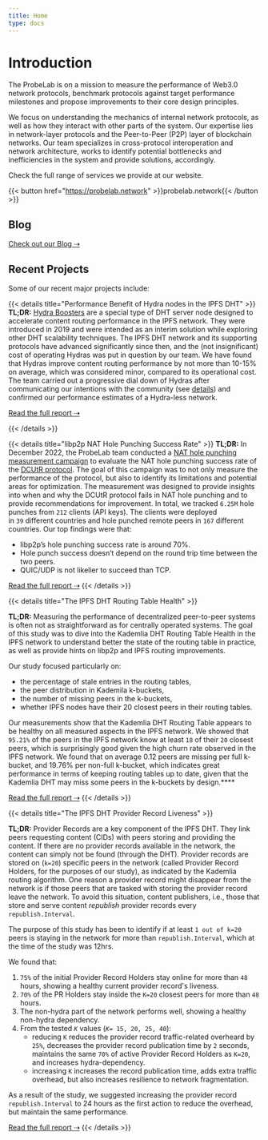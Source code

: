 ```yaml
---
title: Home
type: docs
---
```


# Introduction

The ProbeLab is on a mission to measure the performance of Web3.0 network protocols, benchmark protocols against target performance milestones and propose improvements to their core design principles.

We focus on understanding the mechanics of internal network protocols, as well as how they interact with other parts of the system. Our expertise lies in network-layer protocols and the Peer-to-Peer (P2P) layer of blockchain networks. Our team specializes in cross-protocol interoperation and network architecture, works to identify potential bottlenecks and inefficiencies in the system and provide solutions, accordingly.

Check the full range of services we provide at our website.

{{< button href="https://probelab.network" >}}probelab.network{{< /button >}}
 

## Blog

[Check out our Blog ⇢](/blog)

## Recent Projects

Some of our recent major projects include:

{{< details title="Performance Benefit of Hydra nodes in the IPFS DHT" >}}
**TL;DR:** [Hydra Boosters](https://github.com/libp2p/hydra-booster) are a special type of DHT server node designed to accelerate content routing performance in the IPFS network. They were introduced in 2019 and were intended as an interim solution while exploring other DHT scalability techniques. The IPFS DHT network and its supporting protocols have advanced significantly since then, and the (not insignificant) cost of operating Hydras was put in question by our team. We have found that Hydras improve content routing performance by not more than 10-15% on average, which was considered minor, compared to its operational cost. The team carried out a progressive dial down of Hydras after communicating our intentions with the community (see [details](https://discuss.ipfs.tech/t/dht-hydra-peers-dialling-down-non-bridging-functionality-on-2022-12-01/15567)) and confirmed our performance estimates of a Hydra-less network.

[Read the full report ⇢](https://github.com/probe-lab/network-measurements/blob/main/results/rfm21-hydras-performance-contribution.md)

{{< /details >}}


{{< details title="libp2p NAT Hole Punching Success Rate" >}}
**TL;DR:** In December 2022, the ProbeLab team conducted a [NAT hole punching measurement campaign](https://discuss.libp2p.io/t/call-for-participation-nat-hole-punching-measurement-campaign/1690/8) to evaluate the NAT hole punching success rate of the [DCUtR protocol](https://github.com/libp2p/specs/blob/master/relay/DCUtR.md). The goal of this campaign was to not only measure the performance of the protocol, but also to identify its limitations and potential areas for optimization. The measurement was designed to provide insights into when and why the DCUtR protocol fails in NAT hole punching and to provide recommendations for improvement. In total, we tracked `6.25M` hole punches from `212` clients (API keys). The clients were deployed in `39` different countries and hole punched remote peers in `167` different countries. Our top findings were that:

- libp2p’s hole punching success rate is around 70%.
- Hole punch success doesn’t depend on the round trip time between the two peers.
- QUIC/UDP is not likelier to succeed than TCP.

[Read the full report ⇢](https://github.com/probe-lab/network-measurements/blob/main/results/rfm15-nat-hole-punching.md)
{{< /details >}}

{{< details title="The IPFS DHT Routing Table Health" >}}

**TL;DR:** Measuring the performance of decentralized peer-to-peer systems is often not as straightforward as for centrally operated systems. The goal of this study was to dive into the Kademlia DHT Routing Table Health in the IPFS network to understand better the state of the routing table in practice, as well as provide hints on libp2p and IPFS routing improvements.

Our study focused particularly on:

- the percentage of stale entries in the routing tables,
- the peer distribution in Kademila k-buckets,
- the number of missing peers in the k-buckets,
- whether IPFS nodes have their 20 closest peers in their routing tables.

Our measurements show that the Kademlia DHT Routing Table appears to be healthy on all measured aspects in the IPFS network. We showed that `95.21%` of the peers in the IPFS network know at least `18` of their `20` closest peers, which is surprisingly good given the high churn rate observed in the IPFS network. We found that on average 0.12 peers are missing per full k-bucket, and 19.76% per non-full k-bucket, which indicates great performance in terms of keeping routing tables up to date, given that the Kademlia DHT may miss some peers in the k-buckets by design.****

[Read the full report ⇢](https://github.com/probe-lab/network-measurements/blob/main/results/rfm19-dht-routing-table-health.md)
{{< /details >}}


{{< details title="The IPFS DHT Provider Record Liveness" >}}

**TL;DR:** Provider Records are a key component of the IPFS DHT. They link peers requesting content (CIDs) with peers storing and providing the content. If there are no provider records available in the network, the content can simply not be found (through the DHT). Provider records are stored on (`k=20`) specific peers in the network (called Provider Record Holders, for the purposes of our study), as indicated by the Kademlia routing algorithm. One reason a provider record might disappear from the network is if those peers that are tasked with storing the provider record leave the network. To avoid this situation, content publishers, i.e., those that store and serve content *republish* provider records every `republish.Interval`. 

The purpose of this study has been to identify if at least `1 out of k=20` peers is staying in the network for more than `republish.Interval`, which at the time of the study was 12hrs.

We found that:

1. `75%` of the initial Provider Record Holders stay online for more than `48` hours, showing a healthy current provider record's liveness.
2. `70%` of the PR Holders stay inside the `K=20` closest peers for more than `48` hours.
3. The non-hydra part of the network performs well, showing a healthy non-hydra dependency.
4. From the tested *`K`* values (*`K`*`= 15, 20, 25, 40`):
    - reducing `K` reduces the provider record traffic-related overheard by `25%`, decreases the provider record publication time by `2` seconds, maintains the same `70%` of active Provider Record Holders as `K=20`, and increases hydra-dependency.
    - increasing `K` increases the record publication time, adds extra traffic overhead, but also increases resilience to network fragmentation.

As a result of the study, we suggested increasing the provider record `republish.Interval` to 24 hours as the first action to reduce the overhead, but maintain the same performance.

[Read the full report ⇢](https://github.com/probe-lab/network-measurements/blob/main/results/rfm17-provider-record-liveness.md)
{{< /details >}}
